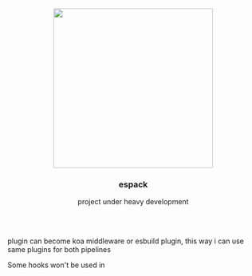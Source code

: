 <div align='center'>
    <br/>
    <br/>
    <img src='' width='320px'>
    <br/>
    <h3>espack</h3>
    <p>project under heavy development</p>
    <br/>
    <br/>
</div>





plugin can become koa middleware or esbuild plugin, this way i can use same plugins for both pipelines

Some hooks won't be used in 